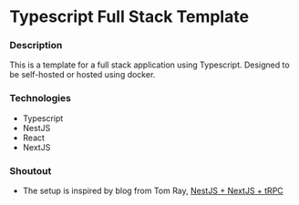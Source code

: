 # Typescript Full Stack Template    

### Description
This is a template for a full stack application using Typescript. Designed to be self-hosted or hosted using docker.

### Technologies
- Typescript
- NestJS
- React
- NextJS


### Shoutout

- The setup is inspired by blog from Tom Ray, [NestJS + NextJS + tRPC](https://www.tomray.dev/nestjs-nextjs-trpc#monorepo-config-updates-and-dx-tips)